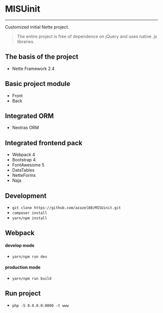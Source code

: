 # MISUinit

---

Customized initial Nette project.

> The entire project is free of dependence on jQuery and uses native .js libraries.

## The basis of the project

- Nette Framework 2.4

## Basic project module

- Front
- Back

## Integrated ORM

- Nextras ORM

## Integrated frontend pack

- Webpack 4
- Bootstrap 4
- FontAwesome 5
- DataTables
- NetteForms
- Naja

## Development

- `git clone https://github.com/azazel80/MISUinit.git`
- `composer install`
- `yarn/npm install`

## Webpack 

#### develop mode 

- `yarn/npm run dev`

#### production mode

- `yarn/npm run build`

## Run project

- `php -S 0.0.0.0:8000 -t www`